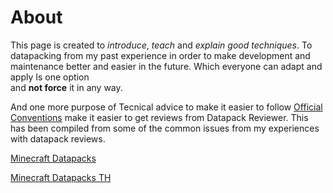 # About

This page is created to *introduce*, *teach* and *explain good techniques*. To datapacking from my past experience in order to make development and maintenance better and easier in the future. Which everyone can adapt and apply Is one option  
and **not force** it in any way.

And one more purpose of Tecnical advice to make it easier to follow [Official Conventions](https://mc-datapacks.github.io/th/) make it easier to get reviews from Datapack Reviewer. This has been compiled from some of the common issues from my experiences with datapack reviews.

[Minecraft Datapacks](https://discord.gg/SnJQcfq)

[Minecraft Datapacks TH](https://discord.gg/KgbVpmz)